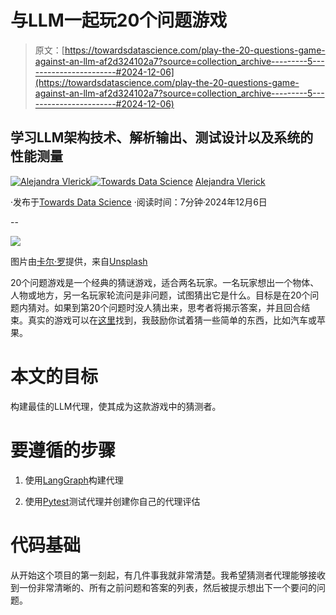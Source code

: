 # 与LLM一起玩20个问题游戏

> 原文：[https://towardsdatascience.com/play-the-20-questions-game-against-an-llm-af2d324102a7?source=collection_archive---------5-----------------------#2024-12-06](https://towardsdatascience.com/play-the-20-questions-game-against-an-llm-af2d324102a7?source=collection_archive---------5-----------------------#2024-12-06)

## 学习LLM架构技术、解析输出、测试设计以及系统的性能测量

[](https://medium.com/@alejandra.vlerick?source=post_page---byline--af2d324102a7--------------------------------)[![Alejandra Vlerick](../Images/02280890ed87239c75cbcbfa7c5d686c.png)](https://medium.com/@alejandra.vlerick?source=post_page---byline--af2d324102a7--------------------------------)[](https://towardsdatascience.com/?source=post_page---byline--af2d324102a7--------------------------------)[![Towards Data Science](../Images/a6ff2676ffcc0c7aad8aaf1d79379785.png)](https://towardsdatascience.com/?source=post_page---byline--af2d324102a7--------------------------------) [Alejandra Vlerick](https://medium.com/@alejandra.vlerick?source=post_page---byline--af2d324102a7--------------------------------)

·发布于[Towards Data Science](https://towardsdatascience.com/?source=post_page---byline--af2d324102a7--------------------------------) ·阅读时间：7分钟·2024年12月6日

--

![](../Images/ef35d5c09a463df416a3fce6825e0083.png)

图片由[卡尔·罗](https://unsplash.com/@carltraw?utm_source=medium&utm_medium=referral)提供，来自[Unsplash](https://unsplash.com/?utm_source=medium&utm_medium=referral)

20个问题游戏是一个经典的猜谜游戏，适合两名玩家。一名玩家想出一个物体、人物或地方，另一名玩家轮流问是非问题，试图猜出它是什么。目标是在20个问题内猜对。如果到第20个问题时没人猜出来，思考者将揭示答案，并且回合结束。真实的游戏可以在[这里](http://20q.net/)找到，我鼓励你试着猜一些简单的东西，比如汽车或苹果。

# **本文的目标**

构建最佳的LLM代理，使其成为这款游戏中的猜测者。

# 要遵循的步骤

1.  使用[LangGraph](https://langchain.com/langgraph)构建代理

1.  使用[Pytest](https://docs.pytest.org/en/stable/)测试代理并创建你自己的代理评估

# 代码基础

从开始这个项目的第一刻起，有几件事我就非常清楚。我希望猜测者代理能够接收到一份非常清晰的、所有之前问题和答案的列表，然后被提示想出下一个要问的问题。
